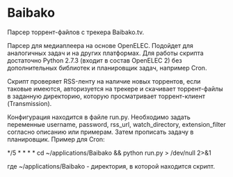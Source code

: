 Baibako
=======

Парсер торрент-файлов с трекера Baibako.tv.

Парсер для медиаплеера на основе OpenELEC. Подойдет для аналогичных задач и на других платформах. Для работы скрипта
достаточно Python 2.7.3 (входит в состав OpenELEC 2) без дополнительных библиотек и планировщик задач, например Cron.

Скрипт проверяет RSS-ленту на наличие новых торрентов, если таковые имеются, авторизуется на трекере и скачивает
торрент-файлы в заданную директорию, которую просматривает торрент-клиент (Transmission).

Конфигурация находится в файле run.py. Необходимо задать переменные username, password, rss_url, watch_directory,
extension_filter согласно описанию или примерам. Затем прописать задачу в планировщик. Пример для Cron:

*/5     *       *       *       *       cd ~/applications/Baibako && python run.py > /dev/null 2>&1

где ~/applications/Baibako - директория, в которой находится скрипт.